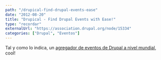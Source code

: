 ```yaml
---
path: "/drupical-find-drupal-events-ease"
date: "2012-08-20"
title: "Drupical - Find Drupal Events with Ease!"
type: "recordar"
externalUrl: "https://association.drupal.org/node/15334"
categories: ["Drupal", "Eventos"]
---
```


Tal y como lo indica, un [agregador de eventos de Drupal a nivel mundial](http://www.drupical.com/), cool!
